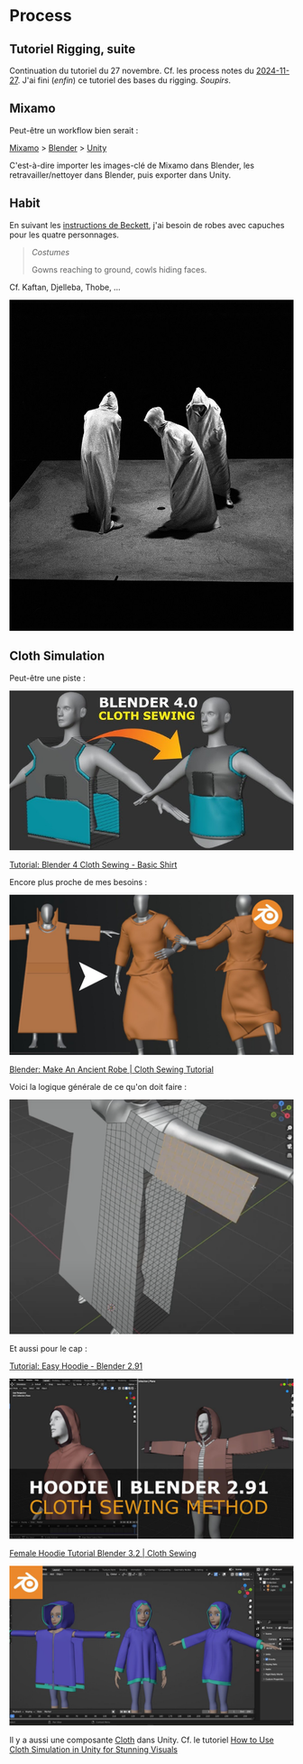 # Process

## Tutoriel Rigging, suite
Continuation du tutoriel du 27 novembre. Cf. les process notes du [2024-11-27](2024-11-27.md). J'ai fini (*enfin*) ce tutoriel des bases du rigging. *Soupirs*.

## Mixamo
Peut-être un workflow bien serait :

[Mixamo](https://www.mixamo.com/) > [Blender](#) > [Unity](#)

C'est-à-dire importer les images-clé de Mixamo dans Blender, les retravailler/nettoyer dans Blender, puis exporter dans Unity.

## Habit
En suivant les [instructions de Beckett](https://rohandrape.net/ut/rttcc-text/Beckett1984d.pdf), j'ai besoin de robes avec capuches pour les quatre personnages.

> *Costumes*
>
> Gowns reaching to ground, cowls hiding faces.

Cf. Kaftan, Djelleba, Thobe, …

![](images/beckett-robes-with-scowls.jpg)

## Cloth Simulation
Peut-être une piste :

[![](images/youtube-cloth-sewing.jpg)](https://www.youtube.com/watch?v=28tYKUH66KA)

[Tutorial: Blender 4 Cloth Sewing - Basic Shirt](https://www.youtube.com/watch?v=28tYKUH66KA)

Encore plus proche de mes besoins :

[![](images/youtube-making-ancient-robe.jpg)](https://www.youtube.com/watch?v=cVlad6dvynU)

[Blender: Make An Ancient Robe | Cloth Sewing Tutorial](https://www.youtube.com/watch?v=cVlad6dvynU)

Voici la logique générale de ce qu'on doit faire :

![](images/youtube-full-dress.png)

Et aussi pour le cap :

[Tutorial: Easy Hoodie - Blender 2.91](https://www.youtube.com/watch?v=PrSWh0ebyCM)

[![](images/youtube-hoodie.jpg)](https://www.youtube.com/watch?v=PrSWh0ebyCM)

[Female Hoodie Tutorial Blender 3.2 | Cloth Sewing](https://www.youtube.com/watch?v=cUBGYtlFne8)

[![](images/youtube-female-hoodie.jpg)](https://www.youtube.com/watch?v=cUBGYtlFne8)

Il y a aussi une composante [Cloth](https://docs.unity3d.com/Manual/class-Cloth.html) dans Unity. Cf. le tutoriel [How to Use Cloth Simulation in Unity for Stunning Visuals](https://www.youtube.com/watch?v=pZBEiS99VpM)
